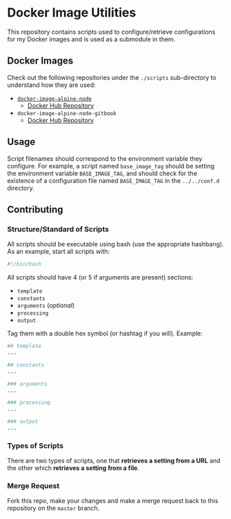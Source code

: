 # Docker Image Utilities

This repository contains scripts used to configure/retrieve configurations for my Docker images and is used as a submodule in them.

## Docker Images

Check out the following repositories under the `./scripts` sub-directory to understand how they are used:

- [`docker-image-alpine-node`](https://github.com/zephinzer/docker-image-alpine-node)
    - [Docker Hub Repository](https://hub.docker.com/r/zephinzer/alpine-node)
- `docker-image-alpine-node-gitbook`
    - [Docker Hub Repository](https://hub.docker.com/r/zephinzer/alpine-node-gitbook)

## Usage

Script filenames should correspond to the environment variable they configure. For example, a script named `base_image_tag` should be setting the environment variable `BASE_IMAGE_TAG`, and should check for the existence of a configuration file named `BASE_IMAGE_TAG` in the `../../conf.d` directory.

## Contributing

### Structure/Standard of Scripts

All scripts should be executable using bash (use the appropriate hashbang). As an example, start all scripts with:

```bash
#!/bin/bash
```

All scripts should have 4 (or 5 if arguments are present) sections:

- `template`
- `constants`
- `arguments` (*optional*)
- `processing`
- `output`

Tag them with a double hex symbol (or hashtag if you will). Example:

```bash
## template
...

## constants
...

### arguments
...

### processing
...

### output
...
```

### Types of Scripts

There are two types of scripts, one that **retrieves a setting from a URL** and the other which **retrieves a setting from a file**.

### Merge Request

Fork this repo, make your changes and make a merge request back to this repository on the `master` branch.